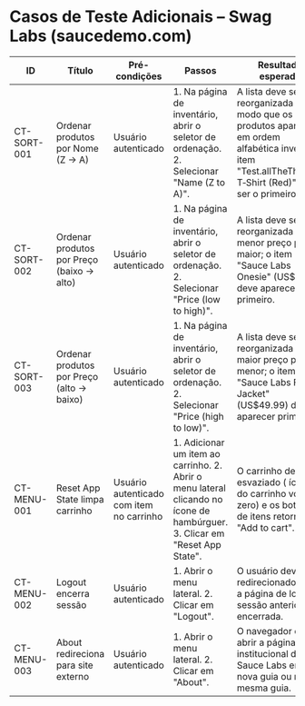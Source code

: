 # Casos de Teste Adicionais – Swag Labs (saucedemo.com)

| ID | Título | Pré-condições | Passos | Resultado esperado |
|---|---|---|---|---|
| CT-SORT-001 | Ordenar produtos por Nome (Z → A) | Usuário autenticado | 1. Na página de inventário, abrir o seletor de ordenação. 2. Selecionar "Name (Z to A)". | A lista deve ser reorganizada de modo que os produtos apareçam em ordem alfabética inversa; o item "Test.allTheThings() T‑Shirt (Red)" deve ser o primeiro. |
| CT-SORT-002 | Ordenar produtos por Preço (baixo → alto) | Usuário autenticado | 1. Na página de inventário, abrir o seletor de ordenação. 2. Selecionar "Price (low to high)". | A lista deve ser reorganizada do menor preço para o maior; o item "Sauce Labs Onesie" (US$7.99) deve aparecer primeiro. |
| CT-SORT-003 | Ordenar produtos por Preço (alto → baixo) | Usuário autenticado | 1. Na página de inventário, abrir o seletor de ordenação. 2. Selecionar "Price (high to low)". | A lista deve ser reorganizada do maior preço para o menor; o item "Sauce Labs Fleece Jacket" (US$49.99) deve aparecer primeiro. |
| CT-MENU-001 | Reset App State limpa carrinho | Usuário autenticado com item no carrinho | 1. Adicionar um item ao carrinho. 2. Abrir o menu lateral clicando no ícone de hambúrguer. 3. Clicar em "Reset App State". | O carrinho deve ser esvaziado ( ícone do carrinho volta a zero) e os botões de itens retornam a "Add to cart". |
| CT-MENU-002 | Logout encerra sessão | Usuário autenticado | 1. Abrir o menu lateral. 2. Clicar em "Logout". | O usuário deve ser redirecionado para a página de login; a sessão anterior é encerrada. |
| CT-MENU-003 | About redireciona para site externo | Usuário autenticado | 1. Abrir o menu lateral. 2. Clicar em "About". | O navegador deve abrir a página institucional de Sauce Labs em nova guia ou na mesma guia. |
